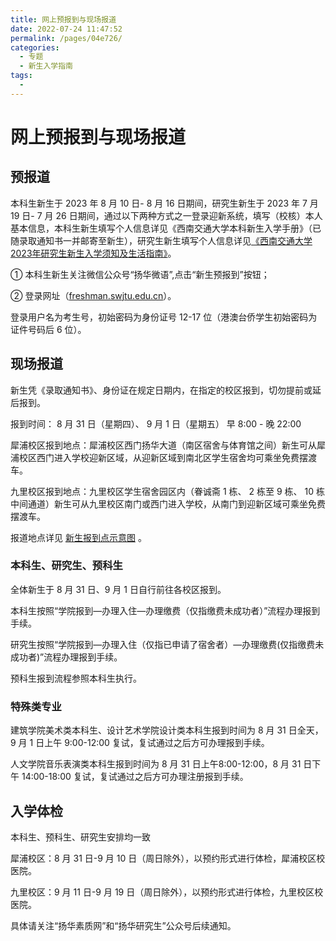 ```yaml
---
title: 网上预报到与现场报道
date: 2022-07-24 11:47:52
permalink: /pages/04e726/
categories:
  - 专题
  - 新生入学指南
tags:
  -
---
```


<!-- markdownlint-disable MD025 MD033 -->

# 网上预报到与现场报道

## 预报道

本科生新生于 2023 年 8 月 10 日- 8 月 16 日期间，研究生新生于 2023 年 7 月 19 日- 7 月 26 日期间，通过以下两种方式之一登录迎新系统，填写（校核）本人基本信息，本科生新生填写个人信息详见《西南交通大学本科新生入学手册》（已随录取通知书一并邮寄至新生），研究生新生填写个人信息详见[《西南交通大学2023年研究生新生入学须知及生活指南》](http://xgservice.swjtu.edu.cn/service/uploadserver/down/getfile?file=files/mytest/202307/1affee70-d575-49d6-a807-ec81d58a90f5.pdf|%E9%99%84%E4%BB%B62%EF%BC%9A%E8%A5%BF%E5%8D%97%E4%BA%A4%E9%80%9A%E5%A4%A7%E5%AD%A62023%E5%B9%B4%E7%A0%94%E7%A9%B6%E7%94%9F%E6%96%B0%E7%94%9F%E5%85%A5%E5%AD%A6%E9%A1%BB%E7%9F%A5%E5%8F%8A%E7%94%9F%E6%B4%BB%E6%8C%87%E5%8D%97.pdf)。

① 本科生新生关注微信公众号“扬华微语”,<!--，研究生新生关注微信公众号“扬华研究生”。-->点击“新生预报到”按钮；

② 登录网址（[freshman.swjtu.edu.cn](https://freshman.swjtu.edu.cn/)）。

登录用户名为考生号，初始密码为身份证号 12-17 位（港澳台侨学生初始密码为证件号码后 6 位）。

## 现场报道
新生凭《录取通知书》、身份证在规定日期内，在指定的校区报到，切勿提前或延后报到。

报到时间： 8 月 31 日（星期四）、 9 月 1 日（星期五） 早 8:00 - 晚 22:00

犀浦校区报到地点：犀浦校区西门扬华大道（南区宿舍与体育馆之间）新生可从犀浦校区西门进入学校迎新区域，从迎新区域到南北区学生宿舍均可乘坐免费摆渡车。

九里校区报到地点：九里校区学生宿舍园区内（眷诚斋 1 栋、 2 栋至 9 栋、 10 栋中间通道）新生可从九里校区南门或西门进入学校，从南门到迎新区域可乘坐免费摆渡车。

报道地点详见 [新生报到点示意图](http://xgservice.swjtu.edu.cn/service/uploadserver/down/getfile?file=files/mytest/202307/d7c88747-9ffc-44c5-9669-ad1e0fe57cdb.pdf|%E9%99%84%E4%BB%B63%EF%BC%9A%E8%A5%BF%E5%8D%97%E4%BA%A4%E9%80%9A%E5%A4%A7%E5%AD%A62023%E7%BA%A7%E5%AD%A6%E7%94%9F%E6%8A%A5%E5%88%B0%E7%82%B9%E7%A4%BA%E6%84%8F%E5%9B%BE.pdf) 。

### 本科生、研究生、预科生

全体新生于 8 月 31 日、9 月 1 日自行前往各校区报到。

本科生按照“学院报到—办理入住—办理缴费（仅指缴费未成功者）”流程办理报到手续。

研究生按照“学院报到—办理入住（仅指已申请了宿舍者）—办理缴费(仅指缴费未成功者)”流程办理报到手续。

预科生报到流程参照本科生执行。

### 特殊类专业

建筑学院美术类本科生、设计艺术学院设计类本科生报到时间为 8 月 31 日全天，9 月 1 日上午 9:00-12:00 复试，复试通过之后方可办理报到手续。

人文学院音乐表演类本科生报到时间为 8 月 31 日上午8:00-12:00，8 月 31 日下午 14:00-18:00 复试，复试通过之后方可办理注册报到手续。

## 入学体检

本科生、预科生、研究生安排均一致

犀浦校区：8 月 31 日-9 月 10 日（周日除外），以预约形式进行体检，犀浦校区校医院。

九里校区：9 月 11 日-9 月 19 日（周日除外），以预约形式进行体检，九里校区校医院。

具体请关注“扬华素质网”和“扬华研究生”公众号后续通知。
